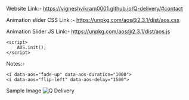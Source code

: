 Website Link:- https://vigneshvikram0001.github.io/Q-delivery/#contact

Animation slider CSS Link :- https://unpkg.com/aos@2.3.1/dist/aos.css

Animation Slider JS Link:- https://unpkg.com/aos@2.3.1/dist/aos.js

    <script> 
        AOS.init();
    </script>
    
Notes:-

    <i data-aos="fade-up" data-aos-duration="1000">
    <i data-aos="flip-left" data-aos-delay="1500">

Sample Image
![Q Delivery](https://user-images.githubusercontent.com/118509275/220020172-78e99541-e8e0-49a4-b91c-809d96426850.jpeg)
